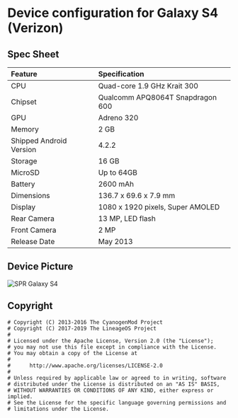 # Device configuration for Galaxy S4 (Verizon)

## Spec Sheet

| Feature                 | Specification                     |
| :---------------------- | :-------------------------------- |
| CPU                     | Quad-core 1.9 GHz Krait 300       |
| Chipset                 | Qualcomm APQ8064T Snapdragon 600  |
| GPU                     | Adreno 320                        |
| Memory                  | 2 GB                              |
| Shipped Android Version | 4.2.2                             |
| Storage                 | 16 GB                             |
| MicroSD                 | Up to 64GB                        |
| Battery                 | 2600 mAh                          |
| Dimensions              | 136.7 x 69.6 x 7.9 mm             |
| Display                 | 1080 x 1920 pixels, Super AMOLED  |
| Rear Camera             | 13 MP, LED flash                  |
| Front Camera            | 2 MP                              |
| Release Date            | May 2013                          |

## Device Picture

![SPR Galaxy S4](http://i.imgur.com/v088Fqx.png "SPR Galaxy S4")

## Copyright

```
# Copyright (C) 2013-2016 The CyanogenMod Project
# Copyright (C) 2017-2019 The LineageOS Project
#
# Licensed under the Apache License, Version 2.0 (the "License");
# you may not use this file except in compliance with the License.
# You may obtain a copy of the License at
#
#      http://www.apache.org/licenses/LICENSE-2.0
#
# Unless required by applicable law or agreed to in writing, software
# distributed under the License is distributed on an "AS IS" BASIS,
# WITHOUT WARRANTIES OR CONDITIONS OF ANY KIND, either express or implied.
# See the License for the specific language governing permissions and
# limitations under the License.
